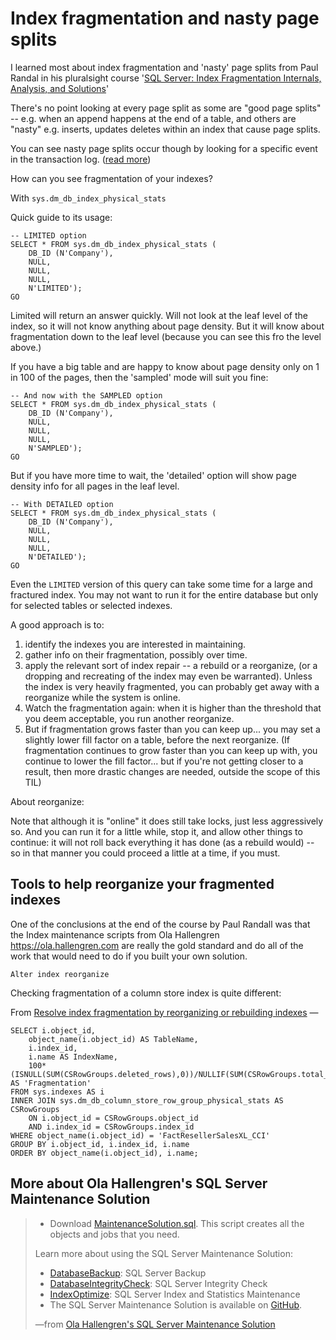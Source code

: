 ﻿# Index fragmentation and nasty page splits

I learned most about index fragmentation and 'nasty' page splits from Paul Randal in his pluralsight course '[SQL Server: Index Fragmentation Internals, Analysis, and Solutions](https://app.pluralsight.com/library/courses/sqlserver-index-fragmentation-internals-analysis-solutions/table-of-contents)'

There's no point looking at every page split as some are "good page splits" -- e.g. when an append happens at the end of a table, and others are "nasty" e.g. inserts, updates deletes within an index that cause page splits.

You can see nasty page splits occur though by looking for a specific event in the transaction log. ([read more](https://www.sqlskills.com/blogs/paul/tracking-page-splits-using-the-transaction-log/))

How can you see fragmentation of your indexes?

With `sys.dm_db_index_physical_stats`

Quick guide to its usage:

	-- LIMITED option
	SELECT * FROM sys.dm_db_index_physical_stats (
		DB_ID (N'Company'),
		NULL,
		NULL,
		NULL,
		N'LIMITED');
	GO

Limited will return an answer quickly. Will not look at the leaf level of the index, so it will not know anything about page density. But it will know about fragmentation down to the leaf level (because you can see this fro the level above.)

If you have a big table and are happy to know about page density only on 1 in 100 of the pages, then the 'sampled' mode will suit you fine:

	-- And now with the SAMPLED option
	SELECT * FROM sys.dm_db_index_physical_stats (
		DB_ID (N'Company'),
		NULL,
		NULL,
		NULL,
		N'SAMPLED');
	GO

But if you have more time to wait, the 'detailed' option will show page density info for all pages in the leaf level.

	-- With DETAILED option
	SELECT * FROM sys.dm_db_index_physical_stats (
		DB_ID (N'Company'),
		NULL,
		NULL,
		NULL,
		N'DETAILED');
	GO

Even the `LIMITED` version of this query can take some time for a large and fractured index. You may not want to run it for the entire database but only for selected tables or selected indexes.

A good approach is to:

1. identify the indexes you are interested in maintaining.
2. gather info on their fragmentation, possibly over time.
3. apply the relevant sort of index repair -- a rebuild or a reorganize, (or a dropping and recreating of the index may even be warranted). Unless the index is very heavily fragmented, you can probably get away with a reorganize while the system is online.
4. Watch the fragmentation again: when it is higher than the threshold that you deem acceptable, you run another reorganize.
5. But if fragmentation grows faster than you can keep up... you may set a slightly lower fill factor on a table, before the next reorganize. (If fragmentation continues to grow faster than you can keep up with, you continue to lower the fill factor... but if you're not getting closer to a result, then more drastic changes are needed, outside the scope of this TIL)

About reorganize:

Note that although it is "online" it does still take locks, just less aggressively so. And you can run it for a little while, stop it, and allow other things to continue: it will not roll back everything it has done (as a rebuild would) -- so in that manner you could proceed a little at a time, if you must.

## Tools to help reorganize your fragmented indexes

One of the conclusions at the end of the course by Paul Randall was that the Index maintenance scripts from Ola Hallengren https://ola.hallengren.com are really the gold standard and do all of the work that would need to do if you built your own solution.

	Alter index reorganize

Checking fragmentation of a column store index is quite different:

From [Resolve index fragmentation by reorganizing or rebuilding indexes](https://docs.microsoft.com/en-us/sql/relational-databases/indexes/reorganize-and-rebuild-indexes?view=sql-server-ver15#to-check-the-fragmentation-of-a-columnstore-index-using-) &mdash;

	SELECT i.object_id,
		object_name(i.object_id) AS TableName,
		i.index_id,
		i.name AS IndexName,
		100*(ISNULL(SUM(CSRowGroups.deleted_rows),0))/NULLIF(SUM(CSRowGroups.total_rows),0) AS 'Fragmentation'
	FROM sys.indexes AS i
	INNER JOIN sys.dm_db_column_store_row_group_physical_stats AS CSRowGroups
		ON i.object_id = CSRowGroups.object_id
		AND i.index_id = CSRowGroups.index_id
	WHERE object_name(i.object_id) = 'FactResellerSalesXL_CCI'
	GROUP BY i.object_id, i.index_id, i.name
	ORDER BY object_name(i.object_id), i.name;

## More about Ola Hallengren's SQL Server Maintenance Solution

> - Download [MaintenanceSolution.sql](https://ola.hallengren.com/scripts/MaintenanceSolution.sql). This script creates all the objects and jobs that you need.
>
> Learn more about using the SQL Server Maintenance Solution:
>
> - [DatabaseBackup](https://ola.hallengren.com/sql-server-backup.html): SQL Server Backup
> - [DatabaseIntegrityCheck](https://ola.hallengren.com/sql-server-integrity-check.html): SQL Server Integrity Check
> -	[IndexOptimize](https://ola.hallengren.com/sql-server-index-and-statistics-maintenance.html): SQL Server Index and Statistics Maintenance
> -	The SQL Server Maintenance Solution is available on [GitHub](https://github.com/olahallengren/sql-server-maintenance-solution).
>
> &mdash;from [Ola Hallengren's SQL Server Maintenance Solution](https://ola.hallengren.com/)